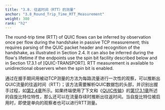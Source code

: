 ```yaml
---
title: "3.8. 往返时间（RTT）的测量"
anchor: "3.8_Round_Trip_Time_RTT_Measurement"
weight: 380
rank: "h2"
---
```


The round-trip time (RTT) of QUIC flows can be inferred by observation once per flow during the handshake in passive TCP measurement; this requires parsing of the QUIC packet header and recognition of the handshake, as illustrated in Section 2.4. It can also be inferred during the flow's lifetime if the endpoints use the spin bit facility described below and in Section 17.3.1 of [QUIC-TRANSPORT]. RTT measurement is available to unidirectional observers when the spin bit is enabled.

通过在握手期间用被动TCP测量的方法为每路流量进行一次性的观察，可以推断出QUIC流量的往返时间（RTT）；该方法需要解析QUIC数据包的头部，并识别出握手过程，如[第2.4章]()所示。如果终端使用了下文和《[QUIC传输]()》的[第17.3.1章]()所述的自旋比特位特性，那么还可以在流量存续时推断出往返时间。当自旋比特位被启用时，即使是单向的观察者也可以进行RTT测量。
